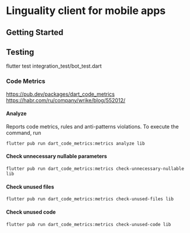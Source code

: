 # Linguality client for mobile apps


## Getting Started


## Testing
flutter test integration_test/bot_test.dart

### Code Metrics
https://pub.dev/packages/dart_code_metrics
https://habr.com/ru/company/wrike/blog/552012/

#### Analyze
Reports code metrics, rules and anti-patterns violations. To execute the command, run

`flutter pub run dart_code_metrics:metrics analyze lib`

#### Check unnecessary nullable parameters
`flutter pub run dart_code_metrics:metrics check-unnecessary-nullable lib`

#### Check unused files
`flutter pub run dart_code_metrics:metrics check-unused-files lib`


#### Check unused code
`flutter pub run dart_code_metrics:metrics check-unused-code lib`